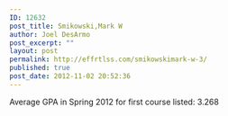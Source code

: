 ```yaml
---
ID: 12632
post_title: Smikowski,Mark W
author: Joel DesArmo
post_excerpt: ""
layout: post
permalink: http://effrtlss.com/smikowskimark-w-3/
published: true
post_date: 2012-11-02 20:52:36
---
```

<p>Average GPA in Spring 2012 for first course listed: 3.268</p>